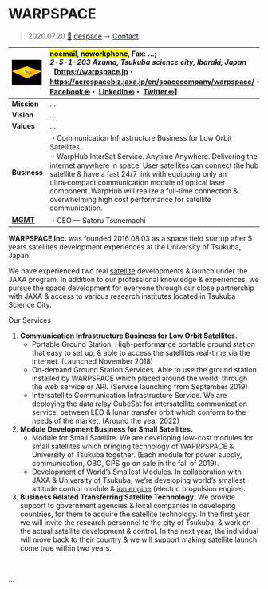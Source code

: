 # WARPSPACE
> 2020.07.20 [🚀](../../../index/index.md) [despace](../index.md) → [Contact](../contact.md)

|[![](../f/contact/w/warpspace_logo1_thumb.webp)](../f/contact/w/warpspace_logo1.webp)|<mark>noemail</mark>, <mark>noworkphone</mark>, Fax: …;<br> *2-5-1-203 Azuma, Tsukuba science city, Ibaraki, Japan*<br> 【<https://warpspace.jp>・ <https://aerospacebiz.jaxa.jp/en/spacecompany/warpspace/>・ [Facebook ⎆](https://www.facebook.com/warpspace.jp/)・ [LinkedIn ⎆](https://www.linkedin.com/company/warpspace-inc/)・ [Twitter ⎆](https://twitter.com/warpspace_en)】|
|:-|:-|
|**Mission**|…|
|**Vision**|…|
|**Values**|…|
|**Business**|・Communication Infrastructure Business for Low Orbit Satellites.<br> ・WarpHub InterSat Service. Anytime Anywhere. Delivering the internet anywhere in space. User satellites can connect the hub satellite & have a fast 24/7 link with equipping only an ultra‑compact communication module of optical laser component. WarpHub will realize a full‑time connection & overwhelming high cost performance for satellite communication.|
|**[MGMT](../mgmt.md)**|・CEO — Satoru Tsunemachi|

**WARPSPACE Inc.** was founded 2016.08.03 as a space field startup after 5 years satellites development experiences at the University of Tsukuba, Japan.

We have experienced two real [satellite](../sc.md) developments & launch under the JAXA program. In addition to our professional knowledge & experiences, we pursue the space development for everyone through our close partnership with JAXA & access to various research institutes located in Tsukuba Science City.

Our Services

   1. **Communication Infrastructure Business for Low Orbit Satellites.**
      - Portable Ground Station. High-performance portable ground station that easy to set up, & able to access the satellites real-time via the internet. (Launched November 2018)
      - On-demand Ground Station Services. Able to use the ground station installed by WARPSPACE which placed around the world, through the web service or API. (Service launching from September 2019)
      - Intersatellite Communication Infrastructure Service. We are deploying the data relay CubeSat for intersatellite communication service, between LEO & lunar transfer orbit which conform to the needs of the market. (Around the year 2022)
   1. **Module Development Business for Small Satellites.**
      - Module for Small Satellite. We are developing low-cost modules for small satellites which bringing technology of WAPRPSPACE & University of Tsukuba together. (Each module for power supply, communication, OBC, GPS go on sale in the fall of 2019).
      - Development of World’s Smallest Modules. In collaboration with JAXA & University of Tsukuba, we’re developing world’s smallest attitude control module & [ion engine](../ps.md) (electric propulsion engine).
   1. **Business Related Transferring Satellite Technology.** We provide support to government agencies & local companies in developing countries, for them to acquire the satellite technology. In the first year, we will invite the research personnel to the city of Tsukuba, & work on the actual satellite development & control. In the next year, the individual will move back to their country & we will support making satellite launch come true within two years.

<p style="page-break-after:always"> </p>

…
